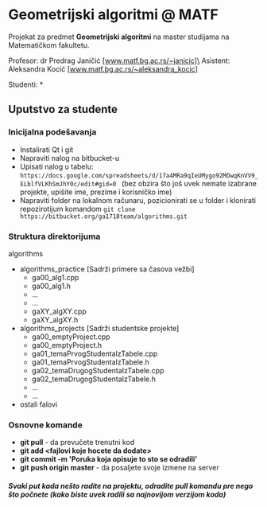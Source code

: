 # Geometrijski algoritmi @ MATF 

Projekat za predmet **Geometrijski algoritmi** na master studijama na Matematičkom fakultetu. 

Profesor: dr Predrag Janičić [www.matf.bg.ac.rs/~janicic]\
Asistent: Aleksandra Kocić [www.matf.bg.ac.rs/~aleksandra_kocic]

Studenti:
* 

## Uputstvo za studente ##

### Inicijalna podešavanja ###

* Instalirati Qt i git
* Napraviti nalog na bitbucket-u
* Upisati nalog u tabelu: ```https://docs.google.com/spreadsheets/d/17a4MRa9qIeUMygo92MOwqKnVV9_ELblfVLKhSmJhY0c/edit#gid=0 ``` (bez obzira što još uvek nemate izabrane projekte, upišite ime, prezime i korisničko ime)
* Napraviti folder na lokalnom računaru, pozicionirati se u folder i klonirati repozirotijum komandom ```git clone https://bitbucket.org/ga1718team/algorithms.git ```

### Struktura direktorijuma ###
algorithms
* algorithms_practice [Sadrži primere sa časova vežbi]
  * ga00_alg1.cpp
  * ga00_alg1.h
  * ...
  * ...
  * gaXY_algXY.cpp
  * gaXY_algXY.h 
* algorithms_projects [Sadrži studentske projekte]
  * ga00_emptyProject.cpp
  * ga00_emptyProject.h
  * ga01_temaPrvogStudentaIzTabele.cpp
  * ga01_temaPrvogStudentaIzTabele.h
  * ga02_temaDrugogStudentaIzTabele.cpp
  * ga02_temaDrugogStudentaIzTabele.h
  * ...
  * ...   
* ostali falovi 

### Osnovne komande
* **git pull** - da prevučete trenutni kod 
* **git add \<fajlovi koje hocete da dodate>** 
* **git commit -m 'Poruka koja opisuje to sto se odradili'**
* **git push origin master** - da posaljete svoje izmene na server

#### ***Svaki put kada nešto radite na projektu, odradite pull komandu pre nego što počnete (kako biste uvek radili sa najnovijom verzijom koda)*** ####

